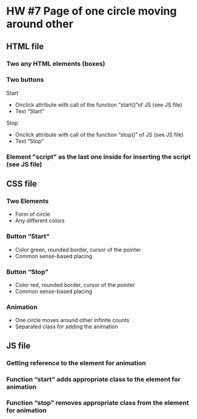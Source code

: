 # HW #7 Page of one circle moving around  other
## HTML file 
### Two any HTML elements (boxes) 
### Two buttons 
Start <br>
- Onclick attribute with call of the function “start()”of JS (see JS file)<br> 
- Text “Start” <br>

Stop <br> 
- Onclick attribute with call of the function “stop()” of JS (see JS file) <br>
- Text “Stop” 
### Element "script" as the last one inside <body> for inserting the script (see JS file) 
## CSS file 
### Two Elements
 - Form of circle <br> 
 - Any different colors 
### Button “Start”  
- Color green, rounded border, cursor of the pointer <br>
- Common sense-based placing 
### Button “Stop”  
- Color red, rounded border, cursor of the pointer <br>
- Common sense-based placing 
### Animation 
- One circle moves around other infinite counts <br>
- Separated class for adding the animation 
## JS  file 
### Getting reference to the element for animation 
### Function “start” adds appropriate class to the element for animation 
### Function “stop” removes appropriate class from the element for animation 

 